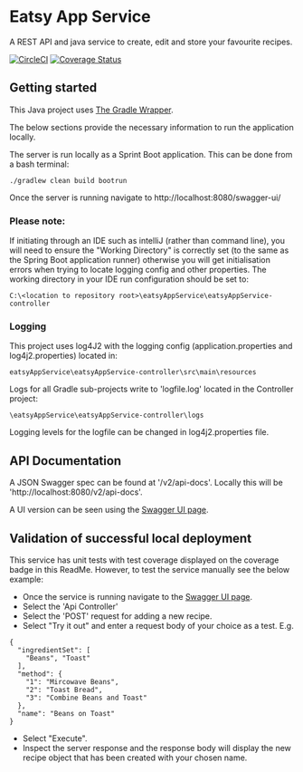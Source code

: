 # Eatsy App Service

A REST API and java service to create, edit and store your favourite recipes.

[![CircleCI](https://circleci.com/gh/DM1st/eatsy/tree/develop.svg?style=shield)](https://circleci.com/gh/DM1st/eatsy/tree/develop)
[![Coverage Status](https://coveralls.io/repos/github/DM1st/eatsy/badge.svg?branch=develop)](https://coveralls.io/github/DM1st/eatsy?branch=develop)

## Getting started

This Java project uses [The Gradle Wrapper](https://docs.gradle.org/current/userguide/gradle_wrapper.html).

The below sections provide the necessary information to run the application locally.

The server is run locally as a Sprint Boot application. This can be done from a bash terminal:

```
./gradlew clean build bootrun
```

Once the server is running navigate to http://localhost:8080/swagger-ui/

### Please note:

If initiating through an IDE such as intelliJ (rather than command line), you will need to ensure the "Working
Directory"
is correctly set (to the same as the Spring Boot application runner) otherwise you will get initialisation errors when
trying to locate logging config and other properties. The working directory in your IDE run configuration should be set
to:

```
C:\<location to repository root>\eatsyAppService\eatsyAppService-controller
```

### Logging

This project uses log4J2 with the logging config (application.properties and log4j2.properties) located in:

```
eatsyAppService\eatsyAppService-controller\src\main\resources
```

Logs for all Gradle sub-projects write to 'logfile.log' located in the Controller project:

```
\eatsyAppService\eatsyAppService-controller\logs
```

Logging levels for the logfile can be changed in log4j2.properties file.

## API Documentation

A JSON Swagger spec can be found at '/v2/api-docs'. Locally this will be 'http://localhost:8080/v2/api-docs'.

A UI version can be seen using the [Swagger UI page](http://localhost:8080/swagger-ui/).

## Validation of successful local deployment

This service has unit tests with test coverage displayed on the coverage badge in this ReadMe. However, to test the
service manually see the below example:

* Once the service is running navigate to the [Swagger UI page](http://localhost:8080/swagger-ui/).
* Select the 'Api Controller'
* Select the 'POST' request for adding a new recipe.
* Select "Try it out" and enter a request body of your choice as a test. E.g.

```
{
  "ingredientSet": [
    "Beans", "Toast"
  ],
  "method": {
    "1": "Mircowave Beans",
    "2": "Toast Bread",
    "3": "Combine Beans and Toast"
  },
  "name": "Beans on Toast"
}
```

* Select "Execute".
* Inspect the server response and the response body will display the new recipe object that has been created with your
  chosen name. 


